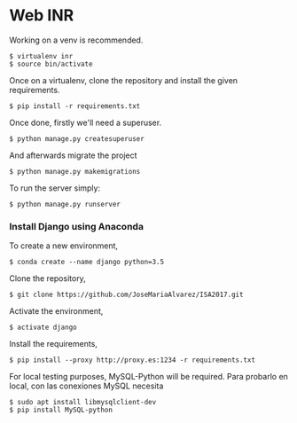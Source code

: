 # Web INR

Working on a venv is recommended.
```
$ virtualenv inr
$ source bin/activate
```
Once on a virtualenv, clone the repository and install the given requirements.
```
$ pip install -r requirements.txt
```
Once done, firstly we'll need a superuser.
```
$ python manage.py createsuperuser
```
And afterwards migrate the project
```
$ python manage.py makemigrations
```
To run the server simply:
```
$ python manage.py runserver
```

### Install Django using Anaconda

To create a new environment,
```
$ conda create --name django python=3.5
```
Clone the repository,
```
$ git clone https://github.com/JoseMariaAlvarez/ISA2017.git
```
Activate the environment,
```
$ activate django
```
Install the requirements,
```
$ pip install --proxy http://proxy.es:1234 -r requirements.txt
```

For local testing purposes, MySQL-Python will be required. Para probarlo en local, con las conexiones MySQL necesita

```
$ sudo apt install libmysqlclient-dev
$ pip install MySQL-python
```
